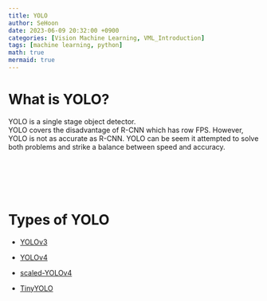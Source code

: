 ```yaml
---
title: YOLO
author: SeHoon
date: 2023-06-09 20:32:00 +0900
categories: [Vision Machine Learning, VML_Introduction]
tags: [machine learning, python]
math: true
mermaid: true
---
```


# What is YOLO?

YOLO is a single stage object detector.<br>
YOLO covers the disadvantage of R-CNN which has row FPS. However, YOLO is not as accurate as R-CNN. YOLO can be seem it attempted to solve both problems and strike a balance between speed and accuracy.

<br><br><br><br>

# Types of YOLO

+ [YOLOv3](https://csh970605.github.io/posts/YOLOv3/)

+ [YOLOv4]()

+ [scaled-YOLOv4]()

+ [TinyYOLO]()